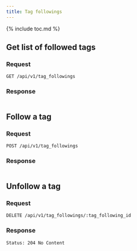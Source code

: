 ```yaml
---
title: Tag followings
---
```


{% include toc.md %}

## Get list of followed tags

### Request

~~~
GET /api/v1/tag_followings
~~~

### Response

~~~json
~~~

## Follow a tag

### Request

~~~
POST /api/v1/tag_followings
~~~

### Response

~~~json
~~~

## Unfollow a tag

### Request

~~~
DELETE /api/v1/tag_followings/:tag_following_id
~~~

### Response

~~~
Status: 204 No Content
~~~
